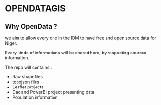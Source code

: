 # OPENDATAGIS

## Why OpenData ?

we aim to allow every one in the IOM to have free and open source data for Niger.

Every kinds of informations will be shared here, by respecting sources information.

The repo will contains :
* Raw shapefiles
* topojson files
* Leaflet projects 
* Dax and PowerBi project presenting data
* Population information

